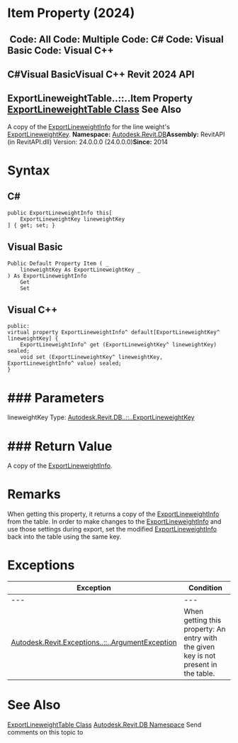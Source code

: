 # Item Property (2024)

﻿
 Code: All Code: Multiple Code: C# Code: Visual Basic Code: Visual C++   
---  
C#Visual BasicVisual C++
Revit 2024 API  
---  
ExportLineweightTable..::..Item Property   
[ExportLineweightTable Class](5620708e-0c7c-ced6-9887-0237a9229800.md "ExportLineweightTable Class") See Also  
---  
A copy of the [ExportLineweightInfo](730cd713-bb8b-8a69-739e-d9bae8eb6fa5.md "ExportLineweightInfo Class") for the line weight's [ExportLineweightKey](5b3250ab-f70b-6f87-afbf-dd049a64c29e.md "ExportLineweightKey Class"). 
**Namespace:** [Autodesk.Revit.DB](87546ba7-461b-c646-cbb1-2cb8f5bff8b2.md "Autodesk.Revit.DB Namespace")**Assembly:** RevitAPI (in RevitAPI.dll) Version: 24.0.0.0 (24.0.0.0)**Since:** 2014 
# Syntax
C#  
---  
```text
public ExportLineweightInfo this[
	ExportLineweightKey lineweightKey
] { get; set; }
```
  
Visual Basic  
---  
```text
Public Default Property Item ( _
	lineweightKey As ExportLineweightKey _
) As ExportLineweightInfo
	Get
	Set
```
  
Visual C++  
---  
```text
public:
virtual property ExportLineweightInfo^ default[ExportLineweightKey^ lineweightKey] {
	ExportLineweightInfo^ get (ExportLineweightKey^ lineweightKey) sealed;
	void set (ExportLineweightKey^ lineweightKey, ExportLineweightInfo^ value) sealed;
}
```
  
# ### Parameters
lineweightKey
    Type: [Autodesk.Revit.DB..::..ExportLineweightKey](5b3250ab-f70b-6f87-afbf-dd049a64c29e.md "ExportLineweightKey Class")
# ### Return Value
A copy of the [ExportLineweightInfo](730cd713-bb8b-8a69-739e-d9bae8eb6fa5.md "ExportLineweightInfo Class"). 
# Remarks
When getting this property, it returns a copy of the [ExportLineweightInfo](730cd713-bb8b-8a69-739e-d9bae8eb6fa5.md "ExportLineweightInfo Class") from the table. In order to make changes to the [ExportLineweightInfo](730cd713-bb8b-8a69-739e-d9bae8eb6fa5.md "ExportLineweightInfo Class") and use those settings during export, set the modified [ExportLineweightInfo](730cd713-bb8b-8a69-739e-d9bae8eb6fa5.md "ExportLineweightInfo Class") back into the table using the same key. 
# Exceptions
| Exception | Condition |
| --- | --- |
| --- | --- |
| [Autodesk.Revit.Exceptions..::..ArgumentException](2e6e4206-97a8-dd4b-df5d-4269f4bb6088.md "ArgumentException Class") | When getting this property: An entry with the given key is not present in the table. |

# See Also
[ExportLineweightTable Class](5620708e-0c7c-ced6-9887-0237a9229800.md "ExportLineweightTable Class")
[Autodesk.Revit.DB Namespace](87546ba7-461b-c646-cbb1-2cb8f5bff8b2.md "Autodesk.Revit.DB Namespace")
Send comments on this topic to 